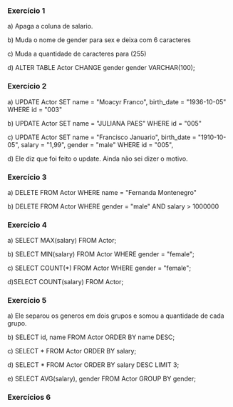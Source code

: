 ### Exercício 1

a) Apaga a coluna de salario.

b) Muda o nome de gender para sex e deixa com 6 caracteres

c) Muda a quantidade de caracteres para (255)

d) ALTER TABLE Actor CHANGE gender gender VARCHAR(100);

### Exercício 2

a) 
UPDATE Actor 
SET name = "Moacyr Franco", birth_date = "1936-10-05" WHERE id = "003"

b) 
UPDATE Actor
SET name = "JULIANA PAES"
WHERE id = "005" 

c) 
UPDATE Actor 
SET name = "Francisco Januario",
birth_date = "1910-10-05",
salary = "1,99",
gender = "male"
WHERE id = "005",

d) Ele diz que foi feito o update. Ainda não sei dizer o motivo.

### Exercício 3

a)
DELETE FROM Actor WHERE name = "Fernanda Montenegro"

b) 
DELETE FROM Actor
WHERE
gender = "male" AND
salary > 1000000

### Exercício 4

a) SELECT MAX(salary) FROM Actor;

b) SELECT MIN(salary) FROM Actor WHERE gender = "female";

c) SELECT COUNT(*) FROM Actor WHERE gender = "female";

d)SELECT COUNT(salary) FROM Actor;

### Exercício 5

a) Ele separou os generos em dois grupos e somou a quantidade de cada grupo.

b) 
SELECT id, name FROM Actor
ORDER BY name DESC;

c)
SELECT * FROM Actor
ORDER BY salary;

d) 
SELECT * FROM Actor
ORDER BY salary DESC
LIMIT 3;

e)
SELECT AVG(salary), gender FROM Actor
GROUP BY gender;

### Exercícios 6